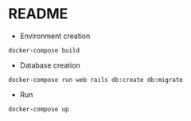# README

* Environment creation
```
docker-compose build
```

* Database creation
```
docker-compose run web rails db:create db:migrate
```

* Run
```
docker-compose up
```